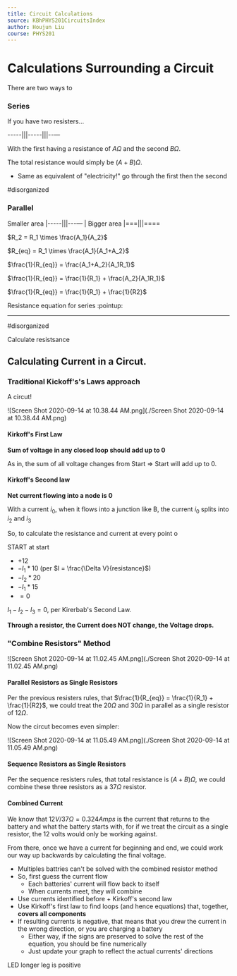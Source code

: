 ```yaml
---
title: Circuit Calculations
source: KBhPHYS201CircuitsIndex
author: Houjun Liu
course: PHYS201
---
```


# Calculations Surrounding a Circuit
There are two ways to 

### Series
If you have two resisters…

-----|||-----|||--—

With the first having a resistance of $A\Omega$ and the second $B\Omega$. 

The total resistance would simply be $(A+B)\Omega$.

* Same as equivalent of "electricity!" go through the first then the second

#disorganized

### Parallel
Smaller area |-----|||---—
                    |
Bigger area  |===|||====

$R_2 = R_1 \times \frac{A_1}{A_2}$

$R_{eq} = R_1 \times \frac{A_1}{A_1+A_2}$

$\frac{1}{R_{eq}} = \frac{A_1+A_2}{A_1R_1}$

$\frac{1}{R_{eq}} = \frac{1}{R_1} + \frac{A_2}{A_1R_1}$

$\frac{1}{R_{eq}} = \frac{1}{R_1} + \frac{1}{R2}$

Resistance equation for series :pointup:

***

#disorganized 

Calculate resistsance 

## Calculating Current in a Circut.

### Traditional Kickoff's's Laws approach
A circut!

![Screen Shot 2020-09-14 at 10.38.44 AM.png](./Screen Shot 2020-09-14 at 10.38.44 AM.png)

#### Kirkoff's First Law
**Sum of voltage in any closed loop should add up to 0**

As in, the sum of all voltage changes from Start => Start will add up to 0.

#### Kirkoff's Second law
**Net current flowing into a node is 0**

With a current $i_0$, when it flows into a junction like B, the current $i_0$ splits into $i_2$ and $i_3$

So, to calculate the resistance and current at every point o
 
 START at start
 
 * $+12$
 * $-I_1*10$ (per $I = \frac{\Delta V}{resistance}$)
 * $-I_2 * 20$
 * $-I_1 * 15$
 * $= 0$

$I_1 - I_2 - I_3 = 0$, per Kirerbab's Second Law.
 
 **Through a resistor, the Current does NOT change, the Voltage drops.**
 
### "Combine Resistors" Method
 
![Screen Shot 2020-09-14 at 11.02.45 AM.png](./Screen Shot 2020-09-14 at 11.02.45 AM.png)


#### Parallel Resistors as Single Resistors

Per the previous resisters rules, that $\frac{1}{R_{eq}} = \frac{1}{R_1} + \frac{1}{R2}$,  we could treat the $20 \Omega$ and $30 \Omega$ in parallel as a single resistor of $12 \Omega$.

Now the circut becomes even simpler:


![Screen Shot 2020-09-14 at 11.05.49 AM.png](./Screen Shot 2020-09-14 at 11.05.49 AM.png)

#### Sequence Resistors as Single Resistors

Per the sequence resisters rules, that total resistance is $(A+B)\Omega$, we could combine these three resistors as a $37 \Omega$ resistor.

#### Combined Current
We know that $12V / 37\Omega = 0.324 Amps$ is the current that returns to the battery and what the battery starts with, for if we treat the circuit as a single resistor, the 12 volts would only be working against.

From there, once we have a current for beginning and end, we could work our way up backwards by calculating the final voltage.

* Multiples battries can't be solved with the combined resistor method
* So, first guess the current flow
    * Each batteries' current will flow back to itself
    * When currents meet, they will combine
* Use currents identified before + Kirkoff's second law
* Use Kirkoff's first law to find loops (and hence equations) that, together, **covers all components**
* If resulting currents is negative, that means that you drew the current in the wrong direction, or you are charging a battery
    * Either way, if the signs are preserved to solve the rest of the equation, you should be fine numerically
    * Just update your graph to reflect the actual currents' directions

LED longer leg is positive